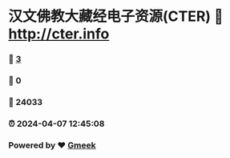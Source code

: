 # 汉文佛教大藏经电子资源(CTER) :link: http://cter.info 
### :page_facing_up: [3](http://cter.info/tag.html) 
### :speech_balloon: 0 
### :hibiscus: 24033 
### :alarm_clock: 2024-04-07 12:45:08 
### Powered by :heart: [Gmeek](https://github.com/Meekdai/Gmeek)
